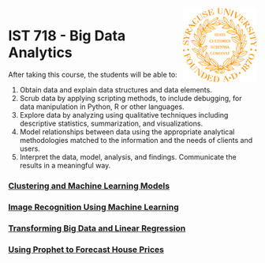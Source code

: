 <img align="right" width="150" height="150" src="https://github.com/dcaley5005/Data_Science/blob/main/Syracuse/Applied%20Data%20Science%20Portfolio/syracuse_logo.png">

# IST 718 - Big Data Analytics

After taking this course, the students will be able to:
1. Obtain data and explain data structures and data elements.
2. Scrub data by applying scripting methods, to include debugging, for data manipulation in Python, R or other languages.
3. Explore data by analyzing using qualitative techniques including descriptive statistics, summarization, and visualizations.
4. Model relationships between data using the appropriate analytical methodologies matched to the information and the needs of clients and users.
5. Interpret the data, model, analysis, and findings. Communicate the results in a meaningful way.

### [Clustering and Machine Learning Models](https://github.com/dcaley5005/Data_Science/blob/main/Syracuse/Applied%20Data%20Science%20Portfolio/IST%20718%20-%20Big%20Data%20Analytics/Clustering%20and%20Maching%20Learning%20Models/Customer%20Behavior%20Machine%20Learning%20Model.pdf)
### [Image Recognition Using Machine Learning](https://github.com/dcaley5005/Data_Science/blob/main/Syracuse/Applied%20Data%20Science%20Portfolio/IST%20718%20-%20Big%20Data%20Analytics/Image%20Recognition%20Using%20Machine%20Learning/IST_718_Dan_Caley_Lab9.pdf)
### [Transforming Big Data and Linear Regression](https://github.com/dcaley5005/Data_Science/blob/main/Syracuse/Applied%20Data%20Science%20Portfolio/IST%20718%20-%20Big%20Data%20Analytics/Transforming%20Big%20Data%20and%20Linear%20Regression/IST_718_Dan_Caley_Lab_1.ipynb)
### [Using Prophet to Forecast House Prices](https://github.com/dcaley5005/Data_Science/tree/main/Syracuse/Applied%20Data%20Science%20Portfolio/IST%20718%20-%20Big%20Data%20Analytics/Using%20Prophet%20to%20Forecast%20House%20Prices)
